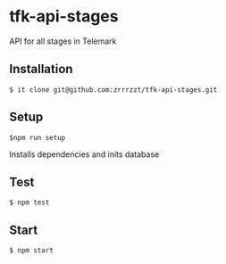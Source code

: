 # tfk-api-stages
API for all stages in Telemark

## Installation

```
$ it clone git@github.com:zrrrzzt/tfk-api-stages.git
```

## Setup

```
$npm run setup
```
Installs dependencies and inits database

## Test

```
$ npm test
```

## Start

```
$ npm start
```